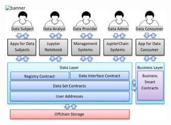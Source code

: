 ![banner](../master/images/Enterprise.png)
![Enterprise Architecture Diagram](https://github.com/JupiterChain/data-considerations/blob/master/images/Enterprise.png)
